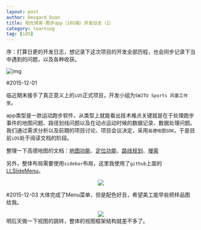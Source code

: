 ```yaml
---
layout: post
author: Desgard_Duan
title: 阳光体育-跑步app（iOS端）开发日志（1）
category: learning
tag: [iOS]
---
```

序：打算日更的开发日志，想记录下这次项目的开发全部历程，也会同步记录下当中遇到的问题，以及各种收获。

![img](http://i12.tietuku.com/d1ce01f1087b27dd.jpg)
<!-- more -->
#2015-12-01

临近期末接手了真正意义上的`iOS`正式项目，开发小组为`SWJTU Sports 风雷工作室`。

app类型是一款运动跑步软件，从类型上就能看出技术难点关键就是在于处理跑步事件的地图问题、路径划线问题以及在动点运动时候的数据记录、数据处理问题。我们通过需求分析以及前期的项目讨论、项目会议决定，采用`高德地图SDK`，于是目前`iOS`处于阅读文档的阶段。

整理一下高德地图的文档：[地图功能](http://lbs.amap.com/api/ios-sdk/guide/mapkit/)、[定位功能](http://lbs.amap.com/api/ios-location-sdk/summary/)、[路线规划](http://lbs.amap.com/api/ios-sdk/guide/searchkit/#routesearch)、[搜索](http://lbs.amap.com/getting-started/search/)

另外，整体布局需要使用`sidebar`布局，这里我使用了`github`上面的[LLSlideMenu](https://github.com/lilei644/LLSlideMenu)。

<div align="center">
    <img src="https://raw.githubusercontent.com/lilei644/LLSlideMenu/master/Preview/LLSlideMenuPreview.gif">
</div>

#2015-12-03
大体完成了Menu菜单，但是配色好丑，希望美工能早些把样品图给我。
<div align="center">
    <img src="http://i12.tietuku.com/90d02f2461683195.gif">
</div>
明后天做一下视图的跳转，整体的视图框架结构就差不多了。